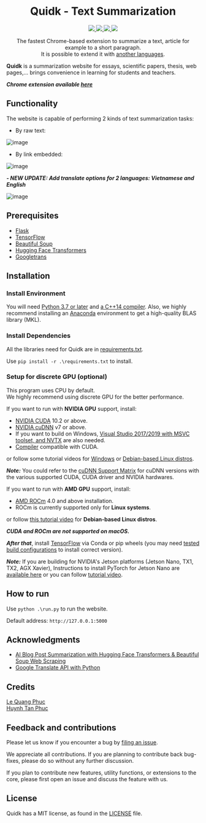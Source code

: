 <h1 align="center">
Quidk - Text Summarization
</h1>

<p align="center">
    <a href="https://github.com/lqphuc123/Quidk/actions/new">
		<img src="https://github.com/php-science/textrank/workflows/tests/badge.svg"/>
	</a>
	<a href="https://github.com/lqphuc123/Quidk/tree/main/extension">
	    <img src="https://img.shields.io/badge/stable-2.1.0.4-orange" />
	</a>
	<a href="https://mega.nz/file/Fe5jhZKQ#aN3FP9vsbWiM1XibPonuotOQRV5LB8ed0ammmOq5ty0">
        <img src="https://img.shields.io/badge/download-20-red"/>
    </a>
	<a href="https://github.com/lqphuc123/Quidk/blob/main/LICENSE">
        <img src="https://img.shields.io/github/license/lqphuc123/Quidk"/>
    </a>
</p>

<p align="center">
The fastest Chrome-based extension to summarize a text, article for example to a short paragraph.</br>
It is possible to extend it with <a href="https://github.com/lqphuc123/Quidk/tree/main/extension/TextRank/StopWords">another languages</a>.
</p>

**Quidk** is a summarization website for essays, scientific papers, thesis, web pages,... brings convenience in learning for students and teachers.

***Chrome extension available [here](extension)***

## Functionality

The website is capable of performing 2 kinds of text summarization tasks:

- By raw text:

![image](https://user-images.githubusercontent.com/58034112/167919156-3609cb40-9518-4f1b-ba84-98ff295f2971.png)

- By link embedded:

![image](https://user-images.githubusercontent.com/58034112/167920052-5d5d1668-ed36-4a81-b8bb-00581e640fa9.png)

***- NEW UPDATE: Add translate options for 2 languages: Vietnamese and English***

![image](https://user-images.githubusercontent.com/58034112/168003602-7b3db63f-db37-44fd-80a8-478994f6f561.png)

## Prerequisites
- [Flask](https://flask.palletsprojects.com/en/2.1.x/)
- [TensorFlow](https://www.tensorflow.org/)
- [Beautiful Soup](https://realpython.com/beautiful-soup-web-scraper-python/)
- [Hugging Face Transformers](http://huggingface.co/docs/transformers)
- [Googletrans](https://py-googletrans.readthedocs.io/en/latest/)

## Installation

### Install Environment

You will need [Python 3.7 or later](https://www.python.org/downloads/) and [a C++14 compiler](https://osdn.net/projects/mingw/). Also, we highly recommend installing an [Anaconda](https://www.anaconda.com/distribution/#download-section) environment to get a high-quality BLAS library (MKL).

### Install Dependencies

All the libraries need for Quidk are in [requirements.txt](requirements.txt).</br>

Use `pip install -r .\requirements.txt` to install.

### Setup for discrete GPU (optional)

This program uses CPU by default. </br> We highly recommend using discrete GPU for the better performance.

If you want to run with **NVIDIA GPU** support, install:
- [NVIDIA CUDA](https://developer.nvidia.com/cuda-downloads) 10.2 or above.
- [NVIDIA cuDNN](https://developer.nvidia.com/cudnn) v7 or above.
- If you want to build on Windows, [Visual Studio 2017/2019 with MSVC toolset, and NVTX](https://visualstudio.microsoft.com/vs/older-downloads/) are also needed.
- [Compiler](https://gist.github.com/ax3l/9489132) compatible with CUDA.

or follow some tutorial videos for [Windows](https://youtu.be/hHWkvEcDBO0?t=50) or [Debian-based Linux distros](https://youtu.be/EFPxYotTwDI).

**_Note:_** You could refer to the [cuDNN Support Matrix](https://docs.nvidia.com/deeplearning/cudnn/pdf/cuDNN-Support-Matrix.pdf) for cuDNN versions with the various supported CUDA, CUDA driver and NVIDIA hardwares.

If you want to run with **AMD GPU** support, install:
- [AMD ROCm](https://rocmdocs.amd.com/en/latest/Installation_Guide/Installation-Guide.html) 4.0 and above installation.
- ROCm is currently supported only for **Linux systems**.

or follow [this tutorial video](https://youtu.be/efKjfBkjPlM) for **Debian-based Linux distros**.

**_CUDA and ROCm are not supported on macOS._**

**_After that_**, install [TensorFlow](https://www.tensorflow.org/hub/installation#use_with_tensorflow_2) via Conda or pip wheels (you may need [tested build configurations](https://www.tensorflow.org/install/source#gpu) to install correct version).

**_Note:_** If you are building for NVIDIA's Jetson platforms (Jetson Nano, TX1, TX2, AGX Xavier), Instructions to install PyTorch for Jetson Nano are [available here](https://devtalk.nvidia.com/default/topic/1049071/jetson-nano/pytorch-for-jetson-nano/) or you can follow [tutorial video](https://youtu.be/UiZaM-Wbc6A).

## How to run

Use `python .\run.py` to run the website.</br>

Default address: `http://127.0.0.1:5000`

## Acknowledgments
- [AI Blog Post Summarization with Hugging Face Transformers & Beautiful Soup Web Scraping](https://youtu.be/JctmnczWg0U)
- [Google Translate API with Python](https://www.youtube.com/watch?v=VIc_DDBpE7U)

## Credits
[Le Quang Phuc](https://www.facebook.com/phuc.lequang.9081/)</br>
[Huynh Tan Phuc](https://www.facebook.com/HtPuc)

## Feedback and contributions

Please let us know if you encounter a bug by [filing an issue](https://github.com/lqphuc123/Quidk/issues).

We appreciate all contributions. If you are planning to contribute back bug-fixes, please do so without any further discussion.

If you plan to contribute new features, utility functions, or extensions to the core, please first open an issue and discuss the feature with us.

## License

Quidk has a MIT license, as found in the [LICENSE](LICENSE) file.
